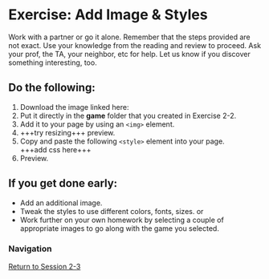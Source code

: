# Exercise: Add Image & Styles 

Work with a partner or go it alone.  Remember that the steps provided are not exact.  Use your knowledge from the reading and review to proceed.  Ask your prof, the TA, your neighbor, etc for help.  Let us know if you discover something interesting, too.

## Do the following:
1. Download the image linked here:
2. Put it directly in the **game** folder that you created in Exercise 2-2.
3. Add it to your page by using an `<img>` element.
4. +++try resizing+++ preview.
5. Copy and paste the following `<style>` element into your page.  
+++add css here+++ 
6. Preview.

## If you get done early:
- Add an additional image.
- Tweak the styles to use different colors, fonts, sizes.
  or
- Work further on your own homework by selecting a couple of appropriate images to go along with the game you selected.


### Navigation
[Return to Session 2-3](../sessions/2-3.md)
